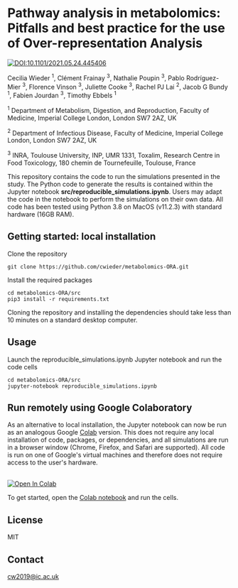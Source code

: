 # Pathway analysis in metabolomics: Pitfalls and best practice for the use of Over-representation Analysis

[![DOI:10.1101/2021.05.24.445406](http://img.shields.io/badge/DOI-10.1101/2021.01.08.425840-B31B1B.svg)](https://doi.org/10.1101/2021.05.24.445406)

Cecilia Wieder <sup>1</sup>, Clément Frainay <sup>3</sup>, Nathalie Poupin <sup>3</sup>, Pablo Rodríguez-Mier <sup>3</sup>,
Florence Vinson <sup>3</sup>, Juliette Cooke <sup>3</sup>, Rachel PJ Lai <sup>2</sup>, Jacob G Bundy <sup>1</sup>, Fabien Jourdan <sup>3</sup>, Timothy Ebbels <sup>1</sup>

<sup>1</sup> Department of Metabolism, Digestion, and Reproduction, Faculty of Medicine, Imperial College London, London SW7 2AZ, UK

<sup>2</sup> Department of Infectious Disease, Faculty of Medicine, Imperial College London, London SW7 2AZ, UK

<sup>3</sup> INRA, Toulouse University, INP, UMR 1331, Toxalim, Research Centre in Food Toxicology, 180 chemin de Tournefeuille, Toulouse, France


This repository contains the code to run the simulations presented in the study. The Python code to generate the results 
is contained within the Jupyter notebook **src/reproducible_simulations.ipynb**. Users may adapt the code in the notebook to perform the simulations on their own data. 
All code has been tested using Python 3.8 on MacOS (v11.2.3) with standard hardware (16GB RAM). 

<h2>Getting started: local installation</h2>
Clone the repository

```
git clone https://github.com/cwieder/metabolomics-ORA.git
```

Install the required packages

```
cd metabolomics-ORA/src
pip3 install -r requirements.txt
```
Cloning the repository and installing the dependencies should take less than 10 minutes on a standard desktop computer. 
<h2>Usage</h2>
Launch the reproducible_simulations.ipynb Jupyter notebook and run the code cells

```
cd metabolomics-ORA/src
jupyter-notebook reproducible_simulations.ipynb
```
<h2>Run remotely using Google Colaboratory</h2>
As an alternative to local installation, the Jupyter notebook can now be run 
as an analogous Google <a href="https://research.google.com/colaboratory/faq.html">Colab</a> version. This does not require any local installation of code, packages, or dependencies, and all
simulations are run in a browser window (Chrome, Firefox, and Safari are supported). All code is run on one of Google's virtual machines and 
therefore does not require access to the user's hardware. </br></br>

[![Open In Colab](https://colab.research.google.com/assets/colab-badge.svg)](https://colab.research.google.com/drive/1Ga_PasVyIXOQYwrlYZGEU9iNjqFnOrRh)

To get started, open the <a href="https://colab.research.google.com/drive/1Ga_PasVyIXOQYwrlYZGEU9iNjqFnOrRh">Colab notebook</a> 
and run the cells.

<h2>License</h2>
MIT

<h2>Contact</h2>
<a href="mailto:cw2019@ic.ac.uk">cw2019@ic.ac.uk</a>
